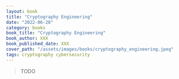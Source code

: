 ```yaml
---
layout: book
title: "Cryptography Engineering"
date: "2022-06-20"
category: books
book_title: "Cryptography Engineering"
book_author: XXX
book_published_date: XXX
cover_path: "/assets/images/books/cryptography_engineering.jpeg"
tags: cryptography cybersecurity
---
```


> TODO
